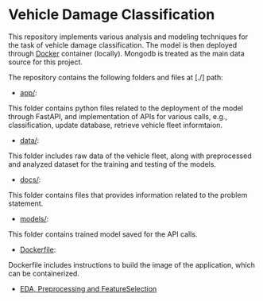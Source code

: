 # Vehicle Damage Classification
This repository implements various analysis and modeling techniques for the task of vehicle damage classification. The model is then deployed through [Docker](https://github.com/adilmukhtar82/PdM/blob/main/Dockerfile) container (locally). Mongodb is treated as the main data source for this project. 

The repository contains the following folders and files at [./] path:
* [app/](https://github.com/adilmukhtar82/PdM/tree/main/app): 

This folder contains python files related to the deployment of the model through FastAPI, and implementation of APIs for various calls, e.g., classification, update database, retrieve vehicle fleet informtaion.

* [data/](https://github.com/adilmukhtar82/PdM/tree/main/data):

This folder includes raw data of the vehicle fleet, along with preprocessed and analyzed dataset for the training and testing of the models.

* [docs/](https://github.com/adilmukhtar82/PdM/tree/main/docs):

This folder contains files that provides information related to the problem statement.

* [models/](https://github.com/adilmukhtar82/PdM/tree/main/models):

This folder contains trained model saved for the API calls. 

* [Dockerfile](https://github.com/adilmukhtar82/PdM/blob/main/Dockerfile):

Dockerfile includes instructions to build the image of the application, which can be containerized.

* [EDA, Preprocessing and FeatureSelection](https://github.com/adilmukhtar82/PdM/blob/main/EDA%2C%20Preprocessing%20and%20Feature%20Selection.ipynb)